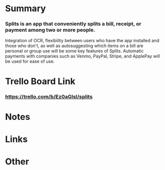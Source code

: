 # Summary
### Splits is an app that conveniently splits a bill, receipt, or payment among two or more people. 
Integration of OCR, flexibility between users who have the app installed and those who don't, as well 
as autosuggesting which items on a bill are personal or group use will be some key features of Splits. 
Automatic payments with companies such as Venmo, PayPal, Stripe, and ApplePay will be used for ease of use.

# Trello Board Link
### https://trello.com/b/Ez0aGlsI/splits

# Notes

# Links

# Other
